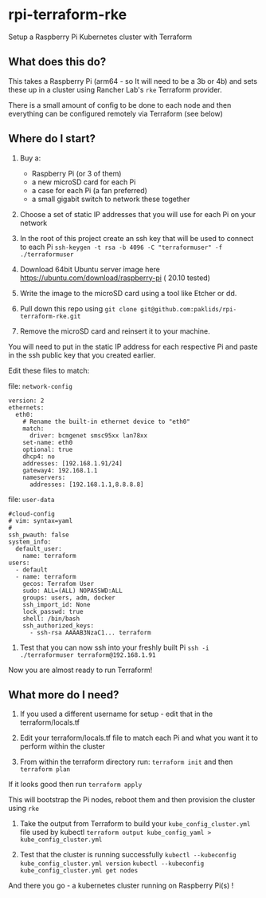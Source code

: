 # rpi-terraform-rke
Setup a Raspberry Pi Kubernetes cluster with Terraform

## What does this do?

This takes a Raspberry Pi (arm64 - so It will need to be a 3b or 4b) and sets these up in 
a cluster using Rancher Lab's `rke` Terraform provider.

There is a small amount of config to be done to each node and then everything can be configured 
remotely via Terraform (see below)

## Where do I start?

1. Buy a: 
    * Raspberry Pi (or 3 of them)
    * a new microSD card for each Pi
    * a case for each Pi (a fan preferred)
    * a small gigabit switch to network these together

1. Choose a set of static IP addresses that you will use for each Pi on your network

1. In the root of this project create an ssh key that will be used to connect to each Pi
`ssh-keygen -t rsa -b 4096 -C "terraformuser" -f ./terraformuser`

1. Download 64bit Ubuntu server image here https://ubuntu.com/download/raspberry-pi ( 20.10 tested)

1. Write the image to the microSD card using a tool like Etcher or dd.

1. Pull down this repo using `git clone git@github.com:paklids/rpi-terraform-rke.git`

1. Remove the microSD card and reinsert it to your machine. 

You will need to put in the static IP address for each respective Pi and paste in the ssh public key 
that you created earlier.

Edit these files to match:

file: `network-config`

```
version: 2
ethernets:
  eth0:
    # Rename the built-in ethernet device to "eth0"
    match:
      driver: bcmgenet smsc95xx lan78xx
    set-name: eth0
    optional: true
    dhcp4: no
    addresses: [192.168.1.91/24]
    gateway4: 192.168.1.1
    nameservers:
      addresses: [192.168.1.1,8.8.8.8]
```

file: `user-data`

```
#cloud-config
# vim: syntax=yaml
#
ssh_pwauth: false
system_info:
  default_user:
    name: terraform
users:
  - default
  - name: terraform
    gecos: Terrafom User
    sudo: ALL=(ALL) NOPASSWD:ALL
    groups: users, adm, docker
    ssh_import_id: None
    lock_passwd: true
    shell: /bin/bash
    ssh_authorized_keys:
      - ssh-rsa AAAAB3NzaC1... terraform
```
1. Test that you can now ssh into your freshly built Pi
`ssh -i ./terraformuser terraform@192.168.1.91`

Now you are almost ready to run Terraform!

## What more do I need?

1. If you used a different username for setup - edit that in the terraform/locals.tf

1. Edit your terraform/locals.tf file to match each Pi and what you want it to perform 
within the cluster

1. From within the terraform directory run:
`terraform init`
and then
`terraform plan`

If it looks good then run `terraform apply`

This will bootstrap the Pi nodes, reboot them and then provision the cluster using `rke`

1. Take the output from Terraform to build your `kube_config_cluster.yml` file used by kubectl
`terraform output kube_config_yaml > kube_config_cluster.yml`

1. Test that the cluster is running successfully
`kubectl --kubeconfig kube_config_cluster.yml version`
`kubectl --kubeconfig kube_config_cluster.yml get nodes`

And there you go - a kubernetes cluster running on Raspberry Pi(s) !



